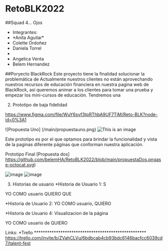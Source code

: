 # RetoBLK2022

##Squad 4... Ojos
<ul>
  <li>Integrantes:</li>
  <li>*Anita Aguilar*</li>
  <li>Colette Ordoñez</li>
  <li>Daniela Torrel <li>
  <li>Angelica Venta </li>
  <li>Belem Hernandez</li>
 </ul>

##Poryecto BlackRock
Este proyecto tiene la finalidad solucionar la problemática de Actualmente nuestros clientes no están aprovechando nuestros recursos de educación financiera en nuestra pagina web de BlackRock, así queremos animar a los clientes para tomar una prueba y empezar los mini-cursos de educación. Tendremos una 


2. Prototipo de baja fidelidad


https://www.figma.com/file/WuY6svf3tpRThbA9UF7TjM/Reto-BLK?node-id=0%3A1

![Propuesta Uno] (/main/propuestauno.png)
![This is an image](https://myoctocat.com/assets/images/base-octocat.svg)

Este prototipo es por el que optamos para brindar la funcionalidad y vista de la paginas diferente páginas que conforman nuestra aplicación.



Prototipo Final
[Propuesta dos] https://github.com/belemHA/RetoBLK2022/blob/main/propuestaDos.pngase-octocat.svg)


![image](https://www.figma.com/file/WuY6svf3tpRThbA9UF7TjM/Reto-BLK?node-id=0%3A1)
![image](https://user-images.githubusercontent.com/68892787/150913818-20312efd-5338-4680-8a4e-ff35ae83e13f.png)


3. Historias de usuario
*Historia de Usuario 1: S

YO COMO usuario QUIERO QUE 



*Historia de Usuario 2: 
YO COMO usuario, QUIERO 






*Historia de Usuario 4: Visualizacion de la página 

YO COMO usuario de  QUIERO 



Links:
*Trello ***************************************************
https://trello.com/invite/b/ZVahCLVu/6bdbcab4cb93bdc6146bacfcc6039cd7/talent-fest
